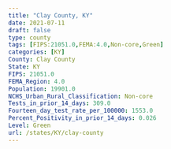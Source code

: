 ```yaml
---
title: "Clay County, KY"
date: 2021-07-11
draft: false
type: county
tags: [FIPS:21051.0,FEMA:4.0,Non-core,Green]
categories: [KY]
County: Clay County
State: KY
FIPS: 21051.0
FEMA_Region: 4.0
Population: 19901.0
NCHS_Urban_Rural_Classification: Non-core
Tests_in_prior_14_days: 309.0
Fourteen_day_test_rate_per_100000: 1553.0
Percent_Positivity_in_prior_14_days: 0.026
Level: Green
url: /states/KY/clay-county
---
```



